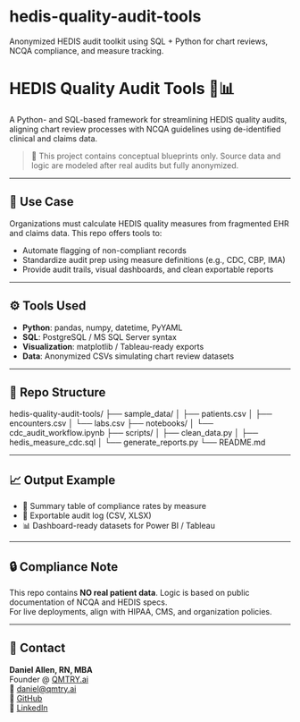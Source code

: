 # hedis-quality-audit-tools
Anonymized HEDIS audit toolkit using SQL + Python for chart reviews, NCQA compliance, and measure tracking.

# HEDIS Quality Audit Tools 🧾📊

A Python- and SQL-based framework for streamlining HEDIS quality audits, aligning chart review processes with NCQA guidelines using de-identified clinical and claims data.

> 🚧 This project contains conceptual blueprints only. Source data and logic are modeled after real audits but fully anonymized.

---

## 📌 Use Case

Organizations must calculate HEDIS quality measures from fragmented EHR and claims data. This repo offers tools to:

- Automate flagging of non-compliant records
- Standardize audit prep using measure definitions (e.g., CDC, CBP, IMA)
- Provide audit trails, visual dashboards, and clean exportable reports

---

## ⚙️ Tools Used

- **Python**: pandas, numpy, datetime, PyYAML
- **SQL**: PostgreSQL / MS SQL Server syntax
- **Visualization**: matplotlib / Tableau-ready exports
- **Data**: Anonymized CSVs simulating chart review datasets

---

## 📁 Repo Structure

hedis-quality-audit-tools/
├── sample_data/
│   ├── patients.csv
│   ├── encounters.csv
│   └── labs.csv
├── notebooks/
│   └── cdc_audit_workflow.ipynb
├── scripts/
│   ├── clean_data.py
│   ├── hedis_measure_cdc.sql
│   └── generate_reports.py
└── README.md

---

## 📈 Output Example

- 🎯 Summary table of compliance rates by measure  
- 🧾 Exportable audit log (CSV, XLSX)  
- 📊 Dashboard-ready datasets for Power BI / Tableau  

---

## 🔒 Compliance Note

This repo contains **NO real patient data**. Logic is based on public documentation of NCQA and HEDIS specs.  
For live deployments, align with HIPAA, CMS, and organization policies.

---

## 🤝 Contact

**Daniel Allen, RN, MBA**  
Founder @ [QMTRY.ai](https://qmtry.ai)  
📧 [daniel@qmtry.ai](mailto:daniel@qmtry.ai)  
🐙 [GitHub](https://github.com/daniel-QMTRY)  
🔗 [LinkedIn](https://www.linkedin.com/in/daniel-allen-mba/)

